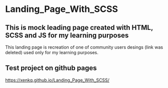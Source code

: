 # Landing_Page_With_SCSS

## This is mock leading page created with HTML, SCSS and JS for my learning purposes

This landing page is recreation of one of community users desings (link was deleted) used only for my learning purposes.

## Test project on github pages
https://xenkq.github.io/Landing_Page_With_SCSS/
